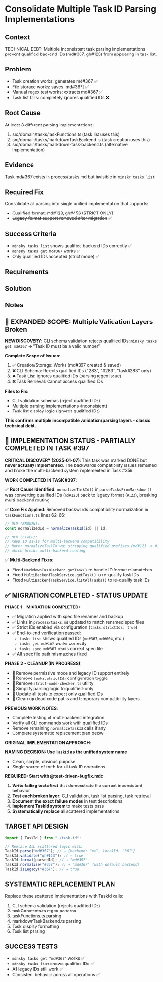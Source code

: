 # Consolidate Multiple Task ID Parsing Implementations

## Context

TECHNICAL DEBT: Multiple inconsistent task parsing implementations prevent qualified backend IDs (md#367, gh#123) from appearing in task list.

## Problem

- Task creation works: generates md#367 ✅
- File storage works: saves [md#367] ✅
- Manual regex test works: extracts md#367 ✅
- Task list fails: completely ignores qualified IDs ❌

## Root Cause

At least 3 different parsing implementations:

1. src/domain/tasks/taskFunctions.ts (task list uses this)
2. src/domain/tasks/markdownTaskBackend.ts (task creation uses this)
3. src/domain/tasks/markdown-task-backend.ts (alternative implementation)

## Evidence

Task md#367 exists in process/tasks.md but invisible in `minsky tasks list`

## Required Fix

Consolidate all parsing into single unified implementation that supports:

- Qualified format: md#123, gh#456 (STRICT ONLY)
- ~~Legacy format support removed after migration~~ ✅

## Success Criteria

- `minsky tasks list` shows qualified backend IDs correctly ✅
- `minsky tasks get md#367` works ✅
- Only qualified IDs accepted (strict mode) ✅

## Requirements

## Solution

## Notes

## 🎯 EXPANDED SCOPE: Multiple Validation Layers Broken

**NEW DISCOVERY**: CLI schema validation rejects qualified IDs:
`minsky tasks get md#367` → "Task ID must be a valid number"

**Complete Scope of Issues:**

1. ✅ Creation/Storage: Works (md#367 created & saved)
2. ❌ CLI Schema: Rejects qualified IDs ("283", "#283", "task#283" only)
3. ❌ Task List: Ignores qualified IDs (parsing regex issue)
4. ❌ Task Retrieval: Cannot access qualified IDs

**Files to Fix:**

- CLI validation schemas (reject qualified IDs)
- Multiple parsing implementations (inconsistent)
- Task list display logic (ignores qualified IDs)

**This confirms multiple incompatible validation/parsing layers - classic technical debt.**

## 🎯 IMPLEMENTATION STATUS - PARTIALLY COMPLETED IN TASK #397

**CRITICAL DISCOVERY (2025-01-07)**: This task was marked DONE but **never actually implemented**. The backwards compatibility issues remained and broke the multi-backend system implemented in Task #356.

**WORK COMPLETED IN TASK #397**:

✅ **Root Cause Identified**: `normalizeTaskId()` in `parseTasksFromMarkdown()` was converting qualified IDs (`md#123`) back to legacy format (`#123`), breaking multi-backend routing

✅ **Core Fix Applied**: Removed backwards compatibility normalization in `taskFunctions.ts` lines 62-66:
```typescript
// OLD (BROKEN):
const normalizedId = normalizeTaskId(id) || id;

// NEW (FIXED):
// Keep ID as-is for multi-backend compatibility
// Note: normalizeTaskId was stripping qualified prefixes (md#123 -> #123)
// which breaks multi-backend routing
```

✅ **Multi-Backend Fixes**:
- Fixed `MarkdownTaskBackend.getTask()` to handle ID format mismatches
- Fixed `MultiBackendTaskService.getTask()` to re-qualify task IDs
- Fixed `MultiBackendTaskService.listAllTasks()` to re-qualify task IDs

## ✅ MIGRATION COMPLETED - STATUS UPDATE

**PHASE 1 - MIGRATION COMPLETED:**
- ✅ Migration applied with spec file renames and backup
- ✅ Links in `process/tasks.md` updated to match renamed spec files
- ✅ Strict IDs enabled via configuration (`tasks.strictIds: true`)
- ✅ End-to-end verification passed:
  - `tasks list` shows qualified IDs (`md#367`, `md#004`, etc.)
  - `tasks get md#367` works correctly
  - `tasks spec md#367` reads correct spec file
- ✅ All spec file path mismatches fixed

**PHASE 2 - CLEANUP (IN PROGRESS):**
- 🔄 Remove permissive mode and legacy ID support entirely
- 🔄 Remove `tasks.strictIds` configuration toggle
- 🔄 Remove `strict-mode-checker.ts` utility
- 🔄 Simplify parsing logic to qualified-only
- 🔄 Update all tests to expect only qualified IDs
- 🔄 Clean up dead code paths and temporary compatibility layers

**PREVIOUS WORK NOTES**:
- Complete testing of multi-backend integration
- Verify all CLI commands work with qualified IDs
- Remove remaining `normalizeTaskId` calls if any
- Complete systematic replacement plan below

**ORIGINAL IMPLEMENTATION APPROACH**:

**NAMING DECISION: Use `TaskId` as the unified system name**

- Clean, simple, obvious purpose
- Single source of truth for all task ID operations

**REQUIRED: Start with @test-driven-bugfix.mdc**

1. **Write failing tests first** that demonstrate the current inconsistent behavior
2. **Test each broken layer**: CLI validation, task list parsing, task retrieval
3. **Document the exact failure modes** in test descriptions
4. **Implement TaskId system** to make tests pass
5. **Systematically replace** all scattered implementations

## TARGET API DESIGN

```typescript
import { TaskId } from "./task-id";

// Replace ALL scattered logic with:
TaskId.parse("md#367"); // → {backend: "md", localId: "367"}
TaskId.validate("gh#123"); // → true
TaskId.format(parsedId); // → "md#367"
TaskId.normalize("#367"); // → "md#367" (with default backend)
TaskId.isLegacy("#367"); // → true
```

## SYSTEMATIC REPLACEMENT PLAN

Replace these scattered implementations with TaskId calls:

1. CLI schema validation (rejects qualified IDs)
2. taskConstants.ts regex patterns
3. taskFunctions.ts parsing
4. markdownTaskBackend.ts parsing
5. Task display formatting
6. Task list parsing

## SUCCESS TESTS

- `minsky tasks get "md#367"` works ✅
- `minsky tasks list` shows qualified IDs ✅
- All legacy IDs still work ✅
- Consistent behavior across all operations ✅

